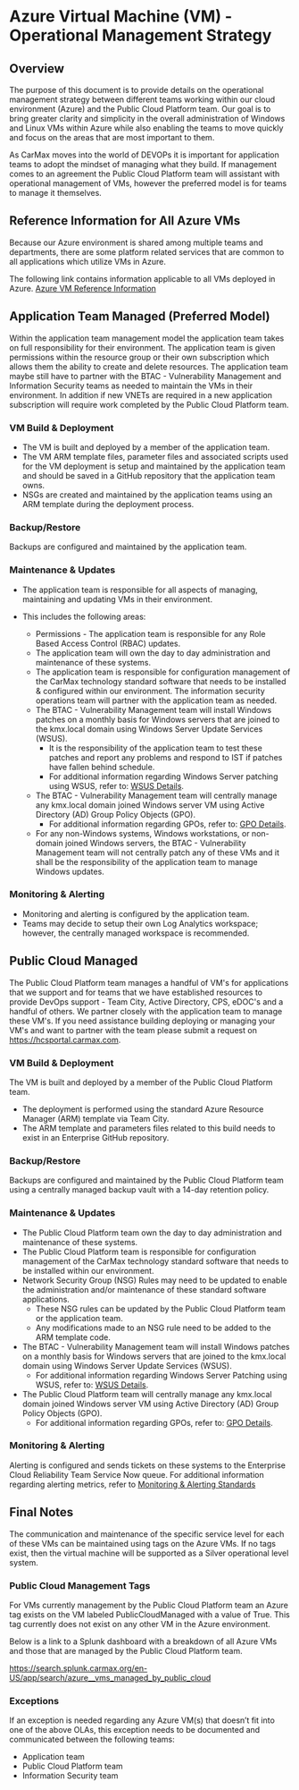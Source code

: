 # Azure Virtual Machine (VM) - Operational Management Strategy

## Overview

The purpose of this document is to provide details on the operational management strategy between different teams working within our cloud environment (Azure) and the Public Cloud Platform team. Our goal is to bring greater clarity and simplicity in the overall administration of Windows and Linux VMs within Azure while also enabling the teams to move quickly and focus on the areas that are most important to them.

As CarMax moves into the world of DEVOPs it is important for application teams to adopt the mindset of managing what they build. If management comes to an agreement the Public Cloud Platform team will assistant with operational management of VMs, however the preferred model is for teams to manage it themselves. 

## Reference Information for All Azure VMs

Because our Azure environment is shared among multiple teams and departments, there are some platform related services that are common to all applications which utilize VMs in Azure.

The following link contains information applicable to all VMs deployed in Azure. [Azure VM Reference Information](/AzureVMs/azvmreferenceinfo.md)

## Application Team Managed (Preferred Model)

Within the application team management model the application team takes on full responsibility for their environment. The application team is given permissions within the resource group or their own subscription which allows them the ability to create and delete resources. The application team maybe still have to partner with the BTAC - Vulnerability Management and Information Security teams as needed to maintain the VMs in their environment. In addition if new VNETs are required in a new application subscription will require work completed by the Public Cloud Platform team.

### VM Build & Deployment

- The VM is built and deployed by a member of the application team.
- The VM ARM template files, parameter files and associated scripts used for the VM deployment is setup and maintained by the application team and should be saved in a GitHub repository that the application team owns.
- NSGs are created and maintained by the application teams using an ARM template during the deployment process.

### Backup/Restore

Backups are configured and maintained by the application team.

### Maintenance & Updates

- The application team is responsible for all aspects of managing, maintaining and updating VMs in their environment.

- This includes the following areas:
  - Permissions - The application team is responsible for any Role Based Access Control (RBAC) updates.
  - The application team will own the day to day administration and maintenance of these systems.
  - The application team is responsible for configuration management of the CarMax technology standard software that needs to be installed & configured within our environment. The information security operations team will partner with the application team as needed.
  - The BTAC - Vulnerability Management team will install Windows patches on a monthly basis for Windows servers that are joined to the kmx.local domain using Windows Server Update Services (WSUS).
    - It is the responsibility of the application team to test these patches and report any problems and respond to IST if patches have fallen behind schedule. 
    - For additional information regarding Windows Server patching using WSUS, refer to: [WSUS Details](/AzureVMs/azvmwsus.md).
  - The BTAC - Vulnerability Management team will centrally manage any kmx.local domain joined Windows server VM using Active Directory (AD) Group Policy Objects (GPO).
    - For additional information regarding GPOs, refer to: [GPO Details](/AzureVMs/azvmgrouppolicy.md).
  - For any non-Windows systems, Windows workstations, or non-domain joined Windows servers, the BTAC - Vulnerability Management team will not centrally patch any of these VMs and it shall be the responsibility of the application team to manage Windows updates. 


### Monitoring & Alerting

- Monitoring and alerting is configured by the application team.
- Teams may decide to setup their own Log Analytics workspace; however, the centrally managed workspace is recommended.

## Public Cloud Managed

The Public Cloud Platform team manages a handful of VM's for applications that we support and for teams that we have established resources to provide DevOps support - Team City, Active Directory, CPS, eDOC's and a handful of others. We partner closely with the application team to manage these VM's. If you need assistance building deploying or managing your VM's and want to partner with the team please submit a request on https://hcsportal.carmax.com.

### VM Build & Deployment

The VM is built and deployed by a member of the Public Cloud Platform team.

- The deployment is performed using the standard Azure Resource Manager (ARM) template via Team City.
- The ARM template and parameters files related to this build needs to exist in an Enterprise GitHub repository.

### Backup/Restore

Backups are configured and maintained by the Public Cloud Platform team using a centrally managed backup vault with a 14-day retention policy.

### Maintenance & Updates

- The Public Cloud Platform team own the day to day administration and maintenance of these systems.
- The Public Cloud Platform team is responsible for configuration management of the CarMax technology standard software that needs to be installed within our environment.
- Network Security Group (NSG) Rules may need to be updated to enable the administration and/or maintenance of these standard software applications.
  - These NSG rules can be updated by the Public Cloud Platform team or the application team.
  - Any modifications made to an NSG rule need to be added to the ARM template code.
- The BTAC - Vulnerability Management team will install Windows patches on a monthly basis for Windows servers that are joined to the kmx.local domain using Windows Server Update Services (WSUS).
  - For additional information regarding Windows Server Patching using WSUS, refer to: [WSUS Details](/AzureVMs/azvmwsus.md).
- The Public Cloud Platform team will centrally manage any kmx.local domain joined Windows server VM using Active Directory (AD) Group Policy Objects (GPO).
  - For additional information regarding GPOs, refer to: [GPO Details](/AzureVMs/azvmgrouppolicy.md).

### Monitoring & Alerting

Alerting is configured and sends tickets on these systems to the Enterprise Cloud Reliability Team Service Now queue.
For additional information regarding alerting metrics, refer to [Monitoring & Alerting Standards](/AzureVMs/azmonitoringstandards.md)


## Final Notes

The communication and maintenance of the specific service level for each of these VMs can be maintained using tags on the Azure VMs. If no tags exist, then the virtual machine will be supported as a Silver operational level system.

### Public Cloud Management Tags

For VMs currently management by the Public Cloud Platform team an Azure tag exists on the VM labeled PublicCloudManaged with a value of True. This tag currently does not exist on any other VM in the Azure environment.

Below is a link to a Splunk dashboard with a breakdown of all Azure VMs and those that are managed by the Public Cloud Platform team. 

https://search.splunk.carmax.org/en-US/app/search/azure__vms_managed_by_public_cloud

### Exceptions

If an exception is needed regarding any Azure VM(s) that doesn’t fit into one of the above OLAs, this exception needs to be documented and communicated between the following teams:

- Application team
- Public Cloud Platform team
- Information Security team